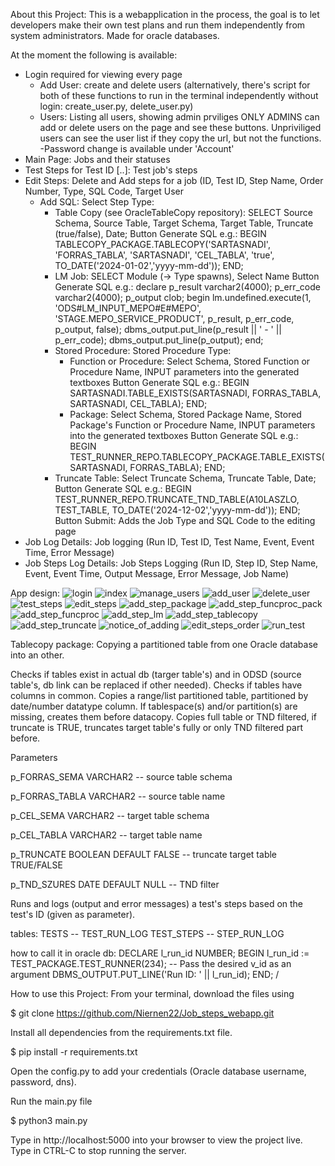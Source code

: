 About this Project:
This is a webapplication in the process, the goal is to let developers make their own test plans and run them independently from system administrators.
Made for oracle databases.

At the moment the following is available:
- Login required for viewing every page
  - Add User: create and delete users (alternatively, there's script for both of these functions to run in the terminal independently without login: create_user.py, delete_user.py)
  - Users: Listing all users, showing admin prviliges
    ONLY ADMINS can add or delete users on the page and see these buttons. Unpriviliged users can see the user list if they copy the url, but not the functions.
-Password change is available under 'Account'
- Main Page: Jobs and their statuses
- Test Steps for Test ID [..]: Test job's steps
- Edit Steps: Delete and Add steps for a job (ID, Test ID, Step Name, Order Number, Type, SQL Code, Target User
  - Add SQL: Select Step Type:
    - Table Copy (see OracleTableCopy repository): SELECT Source Schema, Source Table, Target Schema, Target Table, Truncate (true/false), Date; 
      Button Generate SQL e.g.: BEGIN TABLECOPY_PACKAGE.TABLECOPY('SARTASNADI', 'FORRAS_TABLA', 'SARTASNADI', 'CEL_TABLA', 'true', TO_DATE('2024-01-02','yyyy-mm-dd')); END;
    - LM Job: SELECT Module (-> Type spawns), Select Name
      Button Generate SQL e.g.: declare p_result varchar2(4000); p_err_code varchar2(4000); p_output clob; begin lm.undefined.execute(1, 'ODS#LM_INPUT_MEPO#E#MEPO', 'STAGE.MEPO_SERVICE_PRODUCT', p_result, p_err_code,                                       p_output, false); dbms_output.put_line(p_result || ' - ' || p_err_code); dbms_output.put_line(p_output); end; 
    - Stored Procedure: Stored Procedure Type:
      - Function or Procedure: Select Schema, Stored Function or Procedure Name, INPUT parameters into the generated textboxes
        Button Generate SQL e.g.: BEGIN SARTASNADI.TABLE_EXISTS(SARTASNADI, FORRAS_TABLA, SARTASNADI, CEL_TABLA); END;
      - Package: Select Schema, Stored Package Name, Stored Package's Function or Procedure Name, INPUT parameters into the generated textboxes
        Button Generate SQL e.g.: BEGIN TEST_RUNNER_REPO.TABLECOPY_PACKAGE.TABLE_EXISTS(SARTASNADI, FORRAS_TABLA); END;
    - Truncate Table: Select Truncate Schema, Truncate Table, Date;
      Button Generate SQL e.g.: BEGIN TEST_RUNNER_REPO.TRUNCATE_TND_TABLE(A10LASZLO, TEST_TABLE, TO_DATE('2024-12-02','yyyy-mm-dd')); END;
  Button Submit: Adds the Job Type and SQL Code to the editing page
- Job Log Details: Job logging (Run ID, Test ID, Test Name, Event, Event Time, Error Message)
- Job Steps Log Details: Job Steps Logging (Run ID, Step ID, Step Name, Event, Event Time, Output Message, Error Message, Job Name)

App design:
![login](https://github.com/user-attachments/assets/3aaab1d8-2008-493a-95d8-759e03529f13)
![index](https://github.com/user-attachments/assets/18e5d83b-29f3-4bee-b851-8ca6bc678d22)
![manage_users](https://github.com/user-attachments/assets/8f34d374-a253-4364-b1ae-158188ba9097)
![add_user](https://github.com/user-attachments/assets/39cd0346-e06c-4580-95f7-0e0d1016668e)
![delete_user](https://github.com/user-attachments/assets/fd087ce4-9dc2-4428-bdca-4ae50c1f8051)
![test_steps](https://github.com/user-attachments/assets/3b6cc62b-7c6e-4edf-a6cd-c9bef8b5a862)
![edit_steps](https://github.com/user-attachments/assets/275d1879-5c48-4fff-a8fc-f35d24824713)
![add_step_package](https://github.com/user-attachments/assets/66238c90-a65d-4af2-b25e-a1a87d2bc2eb)
![add_step_funcproc_pack](https://github.com/user-attachments/assets/2511fdd8-c52d-4938-ab1e-c9e50c527a98)
![add_step_funcproc](https://github.com/user-attachments/assets/84ad80fd-bfb5-4e64-90bb-6f579c283a01)
![add_step_lm](https://github.com/user-attachments/assets/aa63ad2c-4232-43ef-b22d-e1be173aa239)
![add_step_tablecopy](https://github.com/user-attachments/assets/0c5f396b-fcc3-4aa8-beb0-6f388e01332d)
![add_step_truncate](https://github.com/user-attachments/assets/59e334a0-4891-4e40-8651-18d67f4d2c4d)
![notice_of_adding](https://github.com/user-attachments/assets/a3eda36d-c974-4af2-b793-1395f2d6479c)
![edit_steps_order](https://github.com/user-attachments/assets/49f23b83-a55a-4690-b13a-f9eff62dc586)
![run_test](https://github.com/user-attachments/assets/8bc06e9f-e531-4c2f-9698-3a8b3834e466)


Tablecopy package:
Copying a partitioned table from one Oracle database into an other.

Checks if tables exist in actual db (targer table's) and in ODSD (source table's, db link can be replaced if other needed). Checks if tables have columns in common. Copies a range/list partitioned table, partitioned by date/number datatype column. If tablespace(s) and/or partition(s) are missing, creates them before datacopy. Copies full table or TND filtered, if truncate is TRUE, truncates target table's fully or only TND filtered part before.

Parameters

p_FORRAS_SEMA VARCHAR2 -- source table schema

p_FORRAS_TABLA VARCHAR2 -- source table name

p_CEL_SEMA VARCHAR2 -- target table schema

p_CEL_TABLA VARCHAR2 -- target table name

p_TRUNCATE BOOLEAN DEFAULT FALSE -- truncate target table TRUE/FALSE

p_TND_SZURES DATE DEFAULT NULL -- TND filter


Runs and logs (output and error messages) a test's steps based on the test's ID (given as parameter).

tables: TESTS -- TEST_RUN_LOG TEST_STEPS -- STEP_RUN_LOG

how to call it in oracle db: DECLARE l_run_id NUMBER; BEGIN l_run_id := TEST_PACKAGE.TEST_RUNNER(234); -- Pass the desired v_id as an argument DBMS_OUTPUT.PUT_LINE('Run ID: ' || l_run_id); END; /



How to use this Project:
From your terminal, download the files using

$ git clone https://github.com/Niernen22/Job_steps_webapp.git

Install all dependencies from the requirements.txt file.

$ pip install -r requirements.txt

Open the config.py to add your credentials (Oracle database username, password, dns).

Run the main.py file

$ python3 main.py

Type in http://localhost:5000 into your browser to view the project live. Type in CTRL-C to stop running the server.
